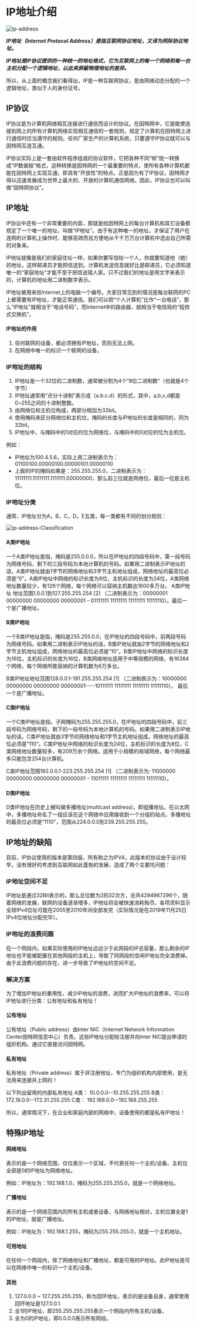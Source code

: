 # IP地址介绍

![ip-address](../images/ip-address.webp)

***IP地址（Internet Protocol Address）是指互联网协议地址，又译为网际协议地址。***

***IP地址是IP协议提供的一种统一的地址格式，它为互联网上的每一个网络和每一台主机分配一个逻辑地址，以此来屏蔽物理地址的差异。***

所以，从上面的概念我们看得出，IP是一种互联网协议，是由网络动态分配的一个逻辑地址，类似于人的身份证号。

## IP协议

IP协议是为计算机网络相互连接进行通信而设计的协议。在因特网中，它是能使连接到网上的所有计算机网络实现相互通信的一套规则，规定了计算机在因特网上进行通信时应当遵守的规则。任何厂家生产的计算机系统，只要遵守IP协议就可以与因特网互连互通。

IP协议实际上是一套由软件程序组成的协议软件，它把各种不同“帧”统一转换成“IP数据报”格式，这种转换是因特网的一个最重要的特点，使所有各种计算机都能在因特网上实现互通，即具有“开放性”的特点。正是因为有了IP协议，因特网才得以迅速发展成为世界上最大的、开放的计算机通信网络。因此，IP协议也可以叫做“因特网协议”。

## IP地址
IP协议中还有一个非常重要的内容，那就是给因特网上的每台计算机和其它设备都规定了一个唯一的地址，叫做“IP地址”。由于有这种唯一的地址，才保证了用户在连网的计算机上操作时，能够高效而且方便地从千千万万台计算机中选出自己所需的对象来。

IP地址就像是我们的家庭住址一样，如果你要写信给一个人，你就要知道他（她）的地址，这样邮递员才能把信送到。计算机发送信息就好比是邮递员，它必须知道唯一的“家庭地址”才能不至于把信送错人家。只不过我们的地址是用文字来表示的，计算机的地址用二进制数字表示。

IP地址被用来给Internet上的电脑一个编号。大家日常见到的情况是每台联网的PC上都需要有IP地址，才能正常通信。我们可以把“个人计算机”比作“一台电话”，那么“IP地址”就相当于“电话号码”，而Internet中的路由器，就相当于电信局的“程控式交换机”。

#### IP地址的作用
1. 任何联网的设备，都必须拥有IP地址，否则无法上网。
2. 在网络中唯一的标识一个联网的设备。

### IP地址的结构
1. IP地址是一个32位的二进制数，通常被分割为4个“8位二进制数”（也就是4个字节）
2. IP地址通常用“点分十进制”表示成（a.b.c.d）的形式，其中，a,b,c,d都是0~255之间的十进制整数。
3. 由网络位和主机位构成，两部分相加为32bit。
4. 使用掩码来区分网络位和主机位，掩码的长度与IP地址的长度是相同的，同为32bit。
5. IP地址中，与掩码中的1对应的位为网络位，与掩码中的0对应的位为主机位。

例如：
* IP地址为100.4.5.6，实际上用二进制表示为：01100100.00000100.00000101.00000110
* 上面的IP的掩码如果是：255.255.255.0，二进制表示为：11111111.11111111.1111111.00000000，那么前三位就是网络位，最后一位是主机位。

### IP地址分类

通常，IP地址分为A，B，C，D，E五类，每一类都有不同的划分规则：

![ip-address-Classification](../images/ip-address-Classification.webp)

#### A类IP地址
一个A类IP地址是指，掩码是255.0.0.0，所以在IP地址的四段号码中，第一段号码为网络号码，剩下的三段号码为本地计算机的号码。如果用二进制表示IP地址的话，A类IP地址就由1字节的网络地址和3字节主机地址组成，网络地址的最高位必须是“0”。A类IP地址中网络的标识长度为8位，主机标识的长度为24位，A类网络地址数量较少，有126个网络，每个网络可以容纳主机数达1600多万台。
A类IP地址 地址范围1.0.0.1到127.255.255.254 [2]  （二进制表示为：00000001 00000000 00000000 00000001 - 01111111 11111111 11111111 11111110）。最后一个是广播地址。

#### B类IP地址
一个B类IP地址是指，掩码是255.255.0.0，在IP地址的四段号码中，前两段号码为网络号码。如果用二进制表示IP地址的话，B类IP地址就由2字节的网络地址和2字节主机地址组成，网络地址的最高位必须是“10”。B类IP地址中网络的标识长度为16位，主机标识的长度为16位，B类网络地址适用于中等规模的网络，有16384个网络，每个网络所能容纳的计算机数为6万多台。

B类IP地址地址范围128.0.0.1-191.255.255.254 [1]  （二进制表示为：10000000 00000000 00000000 00000001----10111111 11111111 11111111 11111110）。 最后一个是广播地址。

#### C类IP地址

一个C类IP地址是指，子网掩码为255.255.255.0，在IP地址的四段号码中，前三段号码为网络号码，剩下的一段号码为本地计算机的号码。如果用二进制表示IP地址的话，C类IP地址就由3字节的网络地址和1字节主机地址组成，网络地址的最高位必须是“110”。C类IP地址中网络的标识长度为24位，主机标识的长度为8位，C类网络地址数量较多，有209万余个网络。适用于小规模的局域网络，每个网络最多只能包含254台计算机。

C类IP地址范围192.0.0.1-223.255.255.254 [1]  （二进制表示为: 11000000 00000000 00000000 00000001 - 11011111 11111111 11111111 11111110）。

#### D类IP地址

D类IP地址在历史上被叫做多播地址(multicast address)，即组播地址。在以太网中，多播地址命名了一组应该在这个网络中应用接收到一个分组的站点。多播地址的最高位必须是“1110”，范围从224.0.0.0到239.255.255.255。

## IP地址的缺陷

目前，IP协议使用的版本是第四版，所有称之为IPV4，此版本的协议由于设计较早，没有很好的考虑到互联网如此蓬勃的发展，造成了两个主要扥问题：

### IP地址空间不足

IP地址是通过32Bit表示的，那么总位数为2的32次方，总共4294967296个，随着网络的发展，联网的设备逐渐增多，IP地址将会被快速消耗殆尽。各项资料显示全球IPv4位址可能在2005至2010年间全部发完（实际情况是在2019年11月25日IPv4位地址分配完毕）。

### IP地址的浪费问题

在一个网段内，如果实际使用的IP地址远远少于此网段的IP总容量，那么剩余的IP地址也不能被配置在其他网段的主机上，导致了同网段的空闲IP地址完全浪费掉。由于此浪费问题的存在，进一步导致了IP地址的空间不足。

### 解决方案

为了增加IP地址的重用性，减少IP地址的浪费，进而扩大IP地址的浪费率，可以将IP地址进行分类：公有地址和私有地址！

#### 公有地址

公有地址（Public address）由Inter NIC（Internet Network Information Center因特网信息中心）负责。这些IP地址分配给注册并向Inter NIC提出申请的组织机构。通过它直接访问因特网。

#### 私有地址

私有地址（Private address）属于非注册地址，专门为组织机构内部使用，是无法用来连接并上网的！

以下列出留用的内部私有地址
A类： 10.0.0.0--10.255.255.255
B类： 172.16.0.0--172.31.255.255
C类： 192.168.0.0--192.168.255.255

所以，通常情况下，在企业和家庭内部的网络中，设备使用的都是私有IP地址！

## 特殊IP地址

#### 网络地址

表示的是一个网络范围，仅仅表示一个区域，不代表任何一个主机/设备。主机位全部是0的IP地址为网络地址。

例如：IP地址为：192.168.1.0，掩码为255.255.255.0，就是一个网络地址。

#### 广播地址

表示的是一个网络范围内的所有主机或者设备，与网络地址相对，主机位置全是1的IP地址，就是广播地址。

例如：IP地址为：192.168.1.255，掩码为255.255.255.0，就是一个主机地址。

#### 可用地址

在任何一个网段内，除了网络地址和广播地址，都是可用的IP地址。此IP地址是可以在网络中唯一的标识一个主机/设备。

#### 其他
1. 127.0.0.0 ~ 127.255.255.255，称为回环地址，表示的是设备自身，通常使用回环地址是127.0.0.1.
2. 全1的IP地址，即255.255.255.255表示一个网段内所有主机/设备。
3. 全为0的IP地址，即0.0.0.0表示所有网段。
